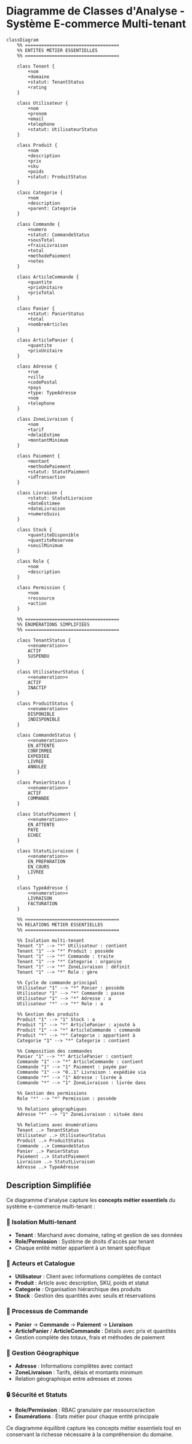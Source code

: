 # Diagramme de Classes d'Analyse - Système E-commerce Multi-tenant

```mermaid
classDiagram
    %% ===================================
    %% ENTITÉS MÉTIER ESSENTIELLES
    %% ===================================
    
    class Tenant {
        +nom
        +domaine
        +statut: TenantStatus
        +rating
    }

    class Utilisateur {
        +nom
        +prenom
        +email
        +telephone
        +statut: UtilisateurStatus
    }

    class Produit {
        +nom
        +description
        +prix
        +sku
        +poids
        +statut: ProduitStatus
    }

    class Categorie {
        +nom
        +description
        +parent: Categorie
    }

    class Commande {
        +numero
        +statut: CommandeStatus
        +sousTotal
        +fraisLivraison
        +total
        +methodePaiement
        +notes
    }

    class ArticleCommande {
        +quantite
        +prixUnitaire
        +prixTotal
    }

    class Panier {
        +statut: PanierStatus
        +total
        +nombreArticles
    }

    class ArticlePanier {
        +quantite
        +prixUnitaire
    }

    class Adresse {
        +rue
        +ville
        +codePostal
        +pays
        +type: TypeAdresse
        +nom
        +telephone
    }

    class ZoneLivraison {
        +nom
        +tarif
        +delaiEstime
        +montantMinimum
    }

    class Paiement {
        +montant
        +methodePaiement
        +statut: StatutPaiement
        +idTransaction
    }

    class Livraison {
        +statut: StatutLivraison
        +dateEstimee
        +dateLivraison
        +numeroSuivi
    }

    class Stock {
        +quantiteDisponible
        +quantiteReservee
        +seuilMinimum
    }

    class Role {
        +nom
        +description
    }

    class Permission {
        +nom
        +ressource
        +action
    }

    %% ===================================
    %% ÉNUMÉRATIONS SIMPLIFIÉES
    %% ===================================

    class TenantStatus {
        <<enumeration>>
        ACTIF
        SUSPENDU
    }

    class UtilisateurStatus {
        <<enumeration>>
        ACTIF
        INACTIF
    }

    class ProduitStatus {
        <<enumeration>>
        DISPONIBLE
        INDISPONIBLE
    }

    class CommandeStatus {
        <<enumeration>>
        EN_ATTENTE
        CONFIRMEE
        EXPEDIEE
        LIVREE
        ANNULEE
    }

    class PanierStatus {
        <<enumeration>>
        ACTIF
        COMMANDE
    }

    class StatutPaiement {
        <<enumeration>>
        EN_ATTENTE
        PAYE
        ECHEC
    }

    class StatutLivraison {
        <<enumeration>>
        EN_PREPARATION
        EN_COURS
        LIVREE
    }

    class TypeAdresse {
        <<enumeration>>
        LIVRAISON
        FACTURATION
    }

    %% ===================================
    %% RELATIONS MÉTIER ESSENTIELLES
    %% ===================================

    %% Isolation multi-tenant
    Tenant "1" --> "*" Utilisateur : contient
    Tenant "1" --> "*" Produit : possède
    Tenant "1" --> "*" Commande : traite
    Tenant "1" --> "*" Categorie : organise
    Tenant "1" --> "*" ZoneLivraison : définit
    Tenant "1" --> "*" Role : gère

    %% Cycle de commande principal
    Utilisateur "1" --> "*" Panier : possède
    Utilisateur "1" --> "*" Commande : passe
    Utilisateur "1" --> "*" Adresse : a
    Utilisateur "*" --> "*" Role : a

    %% Gestion des produits
    Produit "1" --> "1" Stock : a
    Produit "1" --> "*" ArticlePanier : ajouté à
    Produit "1" --> "*" ArticleCommande : commandé
    Produit "*" --> "*" Categorie : appartient à
    Categorie "1" --> "*" Categorie : contient

    %% Composition des commandes
    Panier "1" --> "*" ArticlePanier : contient
    Commande "1" --> "*" ArticleCommande : contient
    Commande "1" --> "1" Paiement : payée par
    Commande "1" --> "0..1" Livraison : expédiée via
    Commande "*" --> "1" Adresse : livrée à
    Commande "*" --> "1" ZoneLivraison : livrée dans

    %% Gestion des permissions
    Role "*" --> "*" Permission : possède

    %% Relations géographiques
    Adresse "*" --> "1" ZoneLivraison : située dans

    %% Relations avec énumérations
    Tenant ..> TenantStatus
    Utilisateur ..> UtilisateurStatus
    Produit ..> ProduitStatus
    Commande ..> CommandeStatus
    Panier ..> PanierStatus
    Paiement ..> StatutPaiement
    Livraison ..> StatutLivraison
    Adresse ..> TypeAdresse
```

## Description Simplifiée

Ce diagramme d'analyse capture les **concepts métier essentiels** du système e-commerce multi-tenant :

### 🏢 **Isolation Multi-tenant**

- **Tenant** : Marchand avec domaine, rating et gestion de ses données
- **Role/Permission** : Système de droits d'accès par tenant
- Chaque entité métier appartient à un tenant spécifique

### 👤 **Acteurs et Catalogue**

- **Utilisateur** : Client avec informations complètes de contact
- **Produit** : Article avec description, SKU, poids et statut
- **Categorie** : Organisation hiérarchique des produits
- **Stock** : Gestion des quantités avec seuils et réservations

### 🛒 **Processus de Commande**

- **Panier** → **Commande** → **Paiement** → **Livraison**
- **ArticlePanier** / **ArticleCommande** : Détails avec prix et quantités
- Gestion complète des totaux, frais et méthodes de paiement

### 📍 **Gestion Géographique**

- **Adresse** : Informations complètes avec contact
- **ZoneLivraison** : Tarifs, délais et montants minimum
- Relation géographique entre adresses et zones

### 🔒 **Sécurité et Statuts**

- **Role/Permission** : RBAC granulaire par ressource/action
- **Énumérations** : États métier pour chaque entité principale

Ce diagramme équilibré capture les concepts métier essentiels tout en conservant la richesse nécessaire à la compréhension du domaine.
